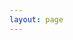 ```yaml
---
layout: page
---
```


<script setup>
import {
  VPTeamPage,
  VPTeamPageTitle,
  VPTeamMembers,
  VPTeamPageSection
} from 'vitepress/theme'

const coreMembers = [
  {
    avatar: 'https://www.github.com/UkiyoLee.png',
    name: 'UkiyoLee',
    title: '创建者',
    links: [
      { icon: 'github', link: 'https://github.com/UkiyoLee' },
    ]
  }
]
const partners = [];
</script>

<VPTeamPage>
  <VPTeamPageTitle>
    <template #title>贡献者名单</template>
  </VPTeamPageTitle>
  <VPTeamPageSection>
    <template #title>站长</template>
    <template #members>
      <VPTeamMembers size="medium" :members="coreMembers" />
    </template>
  </VPTeamPageSection>
  <VPTeamPageSection>
    <template #title>贡献者</template>
    <template v-if="partners || partners !== []" #lead>以下是为本文档作出贡献的小伙伴</template>
    <template v-else #lead>欢迎小伙伴们积极参与本文档</template>
    <template v-if="partners || partners !== []" #members>
      <VPTeamMembers size="small" :members="partners" />
    </template>
  </VPTeamPageSection>
</VPTeamPage>